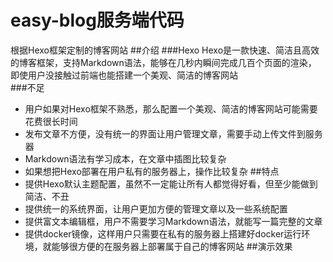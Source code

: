 # easy-blog服务端代码
根据Hexo框架定制的博客网站
##介绍
###Hexo
Hexo是一款快速、简洁且高效的博客框架，支持Markdown语法，能够在几秒内瞬间完成几百个页面的渲染，
即使用户没接触过前端也能搭建一个美观、简洁的博客网站  
###不足
- 用户如果对Hexo框架不熟悉，那么配置一个美观、简洁的博客网站可能需要花费很长时间
- 发布文章不方便，没有统一的界面让用户管理文章，需要手动上传文件到服务器
- Markdown语法有学习成本，在文章中插图比较复杂
- 如果想把Hexo部署在用户私有的服务器上，操作比较复杂
##特点
- 提供Hexo默认主题配置，虽然不一定能让所有人都觉得好看，但至少能做到简洁、不丑
- 提供统一的系统界面，让用户更加方便的管理文章以及一些系统配置
- 提供富文本编辑框，用户不需要学习Markdown语法，就能写一篇完整的文章
- 提供docker镜像，这样用户只需要在私有的服务器上搭建好docker运行环境，就能够很方便的在服务器上部署属于自己的博客网站
##演示效果
